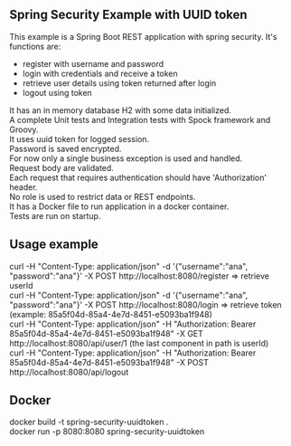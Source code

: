## Spring Security Example with UUID token

This example is a Spring Boot REST application with spring security.
It's functions are: 
 - register with username and password
 - login with credentials and receive a token
 - retrieve user details using token returned after login
 - logout using token

It has an in memory database H2 with some data initialized. </br>
A complete Unit tests and Integration tests with Spock framework and Groovy. </br>
It uses uuid token for logged session. </br>
Password is saved encrypted. </br>
For now only a single business exception is used and handled. </br>
Request body are validated. </br>
Each request that requires authentication should have 'Authorization' header. </br>
No role is used to restrict data or REST endpoints. </br>
It has a Docker file to run application in a docker container. </br>
Tests are run on startup. </br>

## Usage example

curl -H "Content-Type: application/json" -d '{"username":"ana", "password":"ana"}'  -X POST http://localhost:8080/register => retrieve userId </br>
curl -H "Content-Type: application/json" -d '{"username":"ana", "password":"ana"}'  -X POST http://localhost:8080/login    => retrieve token (example: 85a5f04d-85a4-4e7d-8451-e5093ba1f948) </br>
curl -H "Content-Type: application/json" -H "Authorization: Bearer 85a5f04d-85a4-4e7d-8451-e5093ba1f948" -X GET http://localhost:8080/api/user/1  (the last component in path is userId) </br>
curl -H "Content-Type: application/json" -H "Authorization: Bearer 85a5f04d-85a4-4e7d-8451-e5093ba1f948" -X POST http://localhost:8080/api/logout </br>

## Docker
docker build -t spring-security-uuidtoken . </br>
docker run -p 8080:8080 spring-security-uuidtoken
 


